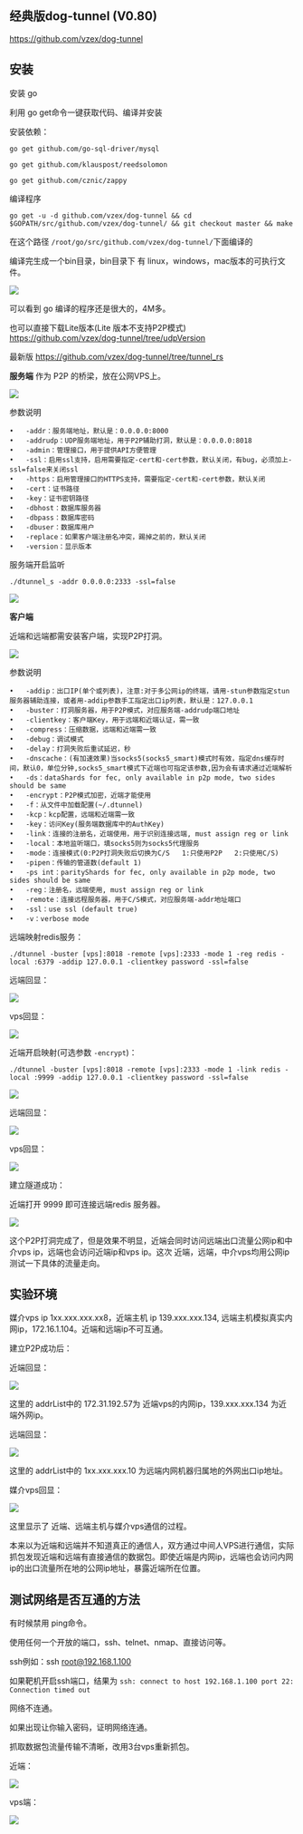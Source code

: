 ## 经典版dog-tunnel (V0.80)

https://github.com/vzex/dog-tunnel

## 安装


安装 go

利用 go get命令一键获取代码、编译并安装

安装依赖：

	go get github.com/go-sql-driver/mysql
	
	go get github.com/klauspost/reedsolomon
	
	go get github.com/cznic/zappy

编译程序 

	go get -u -d github.com/vzex/dog-tunnel && cd $GOPATH/src/github.com/vzex/dog-tunnel/ && git checkout master && make

在这个路径 ```/root/go/src/github.com/vzex/dog-tunnel/```下面编译的

编译完生成一个bin目录，bin目录下 有 linux，windows，mac版本的可执行文件。

![](images/1.jpg)

可以看到 go 编译的程序还是很大的，4M多。

也可以直接下载Lite版本(Lite 版本不支持P2P模式) https://github.com/vzex/dog-tunnel/tree/udpVersion

最新版 https://github.com/vzex/dog-tunnel/tree/tunnel_rs

**服务端** 作为 P2P 的桥梁，放在公网VPS上。

![](images/2.jpg)

参数说明

	•	-addr：服务端地址，默认是：0.0.0.0:8000
	•	-addrudp：UDP服务端地址，用于P2P辅助打洞，默认是：0.0.0.0:8018
	•   -admin：管理接口，用于提供API方便管理
	•	-ssl：启用ssl支持，启用需要指定-cert和-cert参数，默认关闭，有bug，必须加上-ssl=false来关闭ssl
	•	-https：启用管理接口的HTTPS支持，需要指定-cert和-cert参数，默认关闭
	•	-cert：证书路径
	•	-key：证书密钥路径
	•	-dbhost：数据库服务器
	•	-dbpass：数据库密码
	•	-dbuser：数据库用户
	•	-replace：如果客户端注册名冲突，踢掉之前的，默认关闭
	•	-version：显示版本


服务端开启监听

	./dtunnel_s -addr 0.0.0.0:2333 -ssl=false

![](images/3.jpg)

**客户端**

近端和远端都需安装客户端，实现P2P打洞。

![](images/4.jpg)

参数说明

	•	-addip：出口IP(单个或列表)，注意:对于多公网ip的终端，请用-stun参数指定stun服务器辅助连接，或者用-addip参数手工指定出口ip列表，默认是：127.0.0.1
	•	-buster：打洞服务器，用于P2P模式，对应服务端-addrudp端口地址	
	•	-clientkey：客户端Key，用于远端和近端认证，需一致
	•	-compress：压缩数据，远端和近端需一致
	•	-debug：调试模式
	•	-delay：打洞失败后重试延迟，秒
	•	-dnscache：(有加速效果)当socks5(socks5_smart)模式时有效，指定dns缓存时间，默认0，单位分钟,socks5_smart模式下近端也可指定该参数,因为会有请求通过近端解析
	•	-ds：dataShards for fec, only available in p2p mode, two sides should be same
	•	-encrypt：P2P模式加密，近端才能使用
	•	-f：从文件中加载配置(~/.dtunnel)
	•	-kcp：kcp配置，远端和近端需一致
	•	-key：访问Key(服务端数据库中的AuthKey)
	•	-link：连接的注册名，近端使用，用于识别连接远端, must assign reg or link
	•	-local：本地监听端口，填socks5则为socks5代理服务
	•	-mode：连接模式(0:P2P打洞失败后切换为C/S   1:只使用P2P   2:只使用C/S)
	•	-pipen：传输的管道数(default 1)
	•   -ps int：parityShards for fec, only available in p2p mode, two sides should be same
	•	-reg：注册名，远端使用, must assign reg or link
	•	-remote：连接远程服务器，用于C/S模式，对应服务端-addr地址端口
	•   -ssl：use ssl (default true)
	•   -v：verbose mode


远端映射redis服务：

	./dtunnel -buster [vps]:8018 -remote [vps]:2333 -mode 1 -reg redis -local :6379 -addip 127.0.0.1 -clientkey password -ssl=false

远端回显：

![](images/5.jpg)
	
vps回显：

![](images/6.jpg)

近端开启映射(可选参数  ```-encrypt```)：

	./dtunnel -buster [vps]:8018 -remote [vps]:2333 -mode 1 -link redis -local :9999 -addip 127.0.0.1 -clientkey password -ssl=false

![](images/7.jpg)

远端回显：

![](images/8.jpg)

vps回显：

![](images/9.jpg)


建立隧道成功：

近端打开 9999 即可连接远端redis 服务器。

![](images/10.jpg)


这个P2P打洞完成了，但是效果不明显，近端会同时访问远端出口流量公网ip和中介vps ip，远端也会访问近端ip和vps ip。这次 近端，远端，中介vps均用公网ip测试一下具体的流量走向。


## 实验环境

媒介vps ip 1xx.xxx.xxx.xx8，近端主机 ip 139.xxx.xxx.134, 远端主机模拟真实内网ip，172.16.1.104。近端和远端ip不可互通。

建立P2P成功后：

近端回显：

![](images/11.jpg)

这里的 addrList中的 172.31.192.57为 近端vps的内网ip，139.xxx.xxx.134 为近端外网ip。

远端回显：

![](images/12.jpg)

这里的 addrList中的 1xx.xxx.xxx.10 为远端内网机器归属地的外网出口ip地址。

媒介vps回显：

![](images/13.png)

这里显示了 近端、远端主机与媒介vps通信的过程。

本来以为近端和远端并不知道真正的通信人，双方通过中间人VPS进行通信，实际抓包发现近端和远端有直接通信的数据包。即使近端是内网ip，远端也会访问内网ip的出口流量所在地的公网ip地址，暴露近端所在位置。


## 测试网络是否互通的方法

有时候禁用 ping命令。

使用任何一个开放的端口，ssh、telnet、nmap、直接访问等。

ssh例如：ssh root@192.168.1.100

如果靶机开启ssh端口，结果为 ```ssh: connect to host 192.168.1.100 port 22: Connection timed out```

网络不连通。

如果出现让你输入密码，证明网络连通。


抓取数据包流量传输不清晰，改用3台vps重新抓包。

近端：

![](images/14.jpg)

vps端：

![](images/15.jpg)